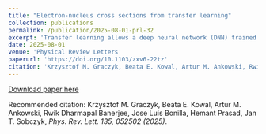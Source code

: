 ```yaml
---
title: "Electron-nucleus cross sections from transfer learning"
collection: publications
permalink: /publication/2025-08-01-prl-32
excerpt: 'Transfer learning allows a deep neural network (DNN) trained on one type of data to be adapted for new problems with limited information. We propose to use the transfer learning technique in physics. The DNN learns the details of one process, and after fine-tuning, it makes predictions for related processes. We consider the DNNs, trained on inclusive electron-carbon scattering data, and show that after fine-tuning, they accurately predict cross sections for electron interactions with nuclear targets ranging from helium-3 to iron.'
date: 2025-08-01
venue: 'Physical Review Letters'
paperurl: 'https://doi.org/10.1103/zxv6-22tz'
citation: 'Krzysztof M. Graczyk, Beata E. Kowal, Artur M. Ankowski, Rwik Dharmapal Banerjee, Jose Luis Bonilla, Hemant Prasad, Jan T. Sobczyk, Phys. Rev. Lett. 135, 052502 (2025)'
---
```


[Download paper here](https://doi.org/10.1103/zxv6-22tz)

Recommended citation: Krzysztof M. Graczyk, Beata E. Kowal, Artur M. Ankowski, Rwik Dharmapal Banerjee, Jose Luis Bonilla, Hemant Prasad, Jan T. Sobczyk, <i>Phys. Rev. Lett. 135, 052502 (2025)</i>.
